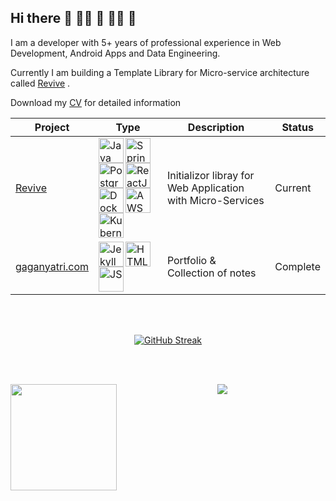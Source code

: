 ## Hi there 👋 🙋‍♀️ 🧙 👩‍💻 🌈

I am a developer with 5+ years of professional experience in Web Development, Android Apps and Data Engineering. 

Currently I am building a Template Library for Micro-service architecture called [Revive](https://github.com/sachinsshetty/revive) .

Download my [CV](https://github.com/sachinsshetty/gaganyatri.com/blob/master/_posts/docs/sachin_shetty_cv.pdf) for detailed information


| Project                                                                   | Type                                                                                                                                                                                                                                                                                                                                                                                                                                                                                                                                                                                                                                                                                                                                                                                                                                                                                              | Description                                                                                                  | Status   |
|---------------------------------------------------------------------------|---------------------------------------------------------------------------------------------------------------------------------------------------------------------------------------------------------------------------------------------------------------------------------------------------------------------------------------------------------------------------------------------------------------------------------------------------------------------------------------------------------------------------------------------------------------------------------------------------------------------------------------------------------------------------------------------------------------------------------------------------------------------------------------------------------------------------------------------------------------------------------------------------|--------------------------------------------------------------------------------------------------------------|----------|
| [Revive](https://github.com/sachinsshetty/revive)                         | <img height="40" align="left" src="https://cdn.jsdelivr.net/gh/devicons/devicon/icons/java/java-original-wordmark.svg" alt="Java" />  <img height="40" align="left" src="https://avatars.githubusercontent.com/u/317776?s=200&v=4" alt="Spring Boot" /> <img height="40" align="left" src="https://cdn.jsdelivr.net/gh/devicons/devicon/icons/postgresql/postgresql-plain.svg" alt="PostgreSQL" />  <img height="40" align="left" src="https://reactjs.org/icons/icon-512x512.png" alt="ReactJS" />  <img height="40" align="left" src="https://avatars.githubusercontent.com/u/7739233?s=200&v=4" alt="Docker" />  <img height="40" align="left" src="https://cdn.jsdelivr.net/gh/devicons/devicon/icons/amazonwebservices/amazonwebservices-plain-wordmark.svg" alt="AWS" /> <img height="40" align="left" src="https://avatars.githubusercontent.com/u/13629408?s=200&v=4" alt="Kubernetes" /> | Initializor libray for Web Application with Micro-Services                                                   | Current  |
| [gaganyatri.com](https://sachinsshetty.github.io/gaganyatri.com)          | <img height="40" align="left" src="https://avatars.githubusercontent.com/u/3083652?s=200&v=4" alt="Jekyll" />       <img height="40" align="left" src="https://cdn.jsdelivr.net/gh/devicons/devicon/icons/html5/html5-plain-wordmark.svg" alt="HTML" />  <img height="40" align="left" src="https://cdn.jsdelivr.net/gh/devicons/devicon/icons/javascript/javascript-plain.svg" alt="JS" />                                                                                                                                                                                                                                                                                                                                                                                                                                                                                                                                 | Portfolio & Collection of notes                                                                              | Complete |


<br/><br/>
<div align='center'>

[![GitHub Streak](https://github-readme-streak-stats.herokuapp.com/?user=sachinsshetty&theme=gruvbox)](https://git.io/streak-stats)

</div>

<br/><br/>

<div align="center">
 <img height="170" align="left" src="https://github-readme-stats.vercel.app/api?username=sachinsshetty&count_private=true&include_all_commits=true&theme=onedark" />


 <img src="https://github-readme-stats.vercel.app/api/top-langs/?username=sachinsshetty&layout=compact&theme=onedark&count_private=false" >
</div>
